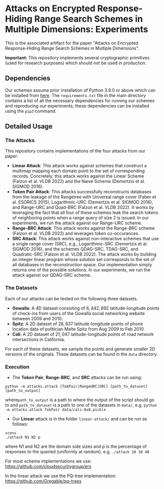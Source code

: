 # Attacks on Encrypted Response-Hiding Range Search Schemes in Multiple Dimensions: Experiments

This is the associated artifact for the paper "Attacks on Encrypted Response-Hiding Range Search Schemes in Multiple Dimensions".

**Important:** This repository implements several cryptographic primitives (used for research purposes) which should not be used in production.

## Dependencies 

Our schemes assume prior installation of Python 3.9.0 or above which can be installed from [here](https://www.python.org/downloads/source/).
The `requirements.txt` file in the main directory contains a list of all the necessary dependencies for running our schemes and reproducing our experiments; these dependencies can be installed using the `pip3` command.

## Detailed Usage

### The Attacks

This repository contains implementations of the four attacks from our paper:

* **Linear Attack**: This attack works against schemes that construct a multimap mapping each domain point to the set of corresponding records. Concretely, this attack works against the Linear Scheme (Falzon et al. VLDB 2022) and the Naive Scheme (Demertzis et al. SIGMOD 2016).
* **Token Pair Attack**: This attacks successfully reconstructs databases from the leakage of the Rangetree with Universal range cover (Faber et al. ESORICS 2015), Logarithmic-URC (Demertzis et al. SIGMOD 2016), and Range-URC and Quad-BRC (Falzon et al. VLDB 2022). It works by leveraging the fact that all four of these schemes leak the search tokens of neighboring points when a range query of size 2 is issued. In our experiments, we run the attack against our Range-URC scheme. 
* **Range-BRC Attack**: This attack works against the Range-BRC scheme (Falzon et al. VLDB 2022) and leverages token co-occurances. 
* **SRC Attack**: This attack works against non-interactive schemes that use a single range cover (SRC), e.g., Logarithmic-SRC (Demertzis et al. SIGMOD 2016), and the schemes QDAG-SRC, TDAG-SRC, and Quadratic-SRC (Falzon et al. VLDB 2022). The attack works by building an integer linear program whose solution set corresponds to the set of all databases in the reconstruction space. Our implementation simply returns one of the possible solutions. In our experiments, we run the attack against our QDAG-SRC scheme.

### The Datasets

Each of our attacks can be tested on the following three datasets. 

* **Gowalla**: A 4D dataset consisting of $6,442,892$ latitude-longitude points of check-ins 
 from users of the  Gowalla social networking website  between  2009 and 2010. 
* **Spitz**:  A 2D dataset of $28,837$ latitude-longitude points of phone location data of politician Malte Spitz from Aug 2009 to Feb 2010.
* **Cali**: A 2D dataset of $21,047$ latitude-longitude points of road network intersections in California.

For each of these datasets, we sample the points and generate smaller 2D versions of the originals. These datasets can be found in the `data` directory.

### Execution

* The **Token Pair**, **Range-BRC**, and **SRC** attacks can be run using:
```
python -m attacks.attack [TokPair|RangeURC|SRC] [path_to_dataset] [path_to_output]
```
where`path_to_output` is a path to where the output of the script should go to and `path_to_dataset` is a path to one of the datasets in `data/`, e.g. 
`
python -m attacks.attack TokPair data/cali-8x8.pickle
`

* Our **Linear** attack is in the folder `linear-attack/` and can be run as follows:

```
scons 
./attack N1 N2 p 
```

where N1 and N2 are the domain side sizes and p is the percentage of responses to the queried (uniformly at random). 
e.g. `./attack 10 10 40`

For most scheme implementations we use: https://github.com/cloudsecuritygroup/ers

In the linear attack we use the PQ-tree implementation: https://github.com/Gregable/pq-trees
